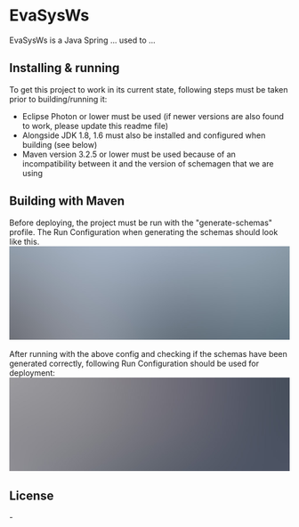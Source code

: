 # EvaSysWs

EvaSysWs is a Java Spring ... used to ...

## Installing & running

To get this project to work in its current state, following steps must be taken prior to building/running it:

- Eclipse Photon or lower must be used (if newer versions are also found to work, please update this readme file)
- Alongside JDK 1.8, 1.6 must also be installed and configured when building (see below)
- Maven version 3.2.5 or lower must be used because of an incompatibility between it and the version of schemagen that we are using


## Building with Maven

Before deploying, the project must be run with the "generate-schemas" profile.
The Run Configuration when generating the schemas should look like this.
![Build config for generation](https://github.com/IgorMilanovic23/IgorMilanovic23.github.io/blob/master/images/pic01.jpg)

After running with the above config and checking if the schemas have been generated correctly, following Run Configuration should be used for deployment:
![Build config for deployment](https://github.com/IgorMilanovic23/IgorMilanovic23.github.io/blob/master/images/pic02.jpg)


## License
\-
